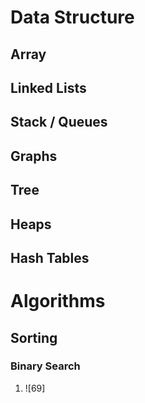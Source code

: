 # Data Structure

## Array

## Linked Lists

## Stack / Queues

## Graphs

## Tree

## Heaps

## Hash Tables

# Algorithms

## Sorting

### Binary Search
1. ![69]
